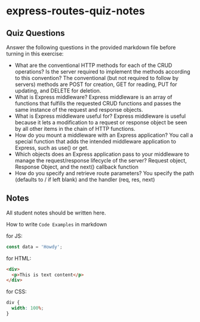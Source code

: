 # express-routes-quiz-notes

## Quiz Questions

Answer the following questions in the provided markdown file before turning in this exercise:

- What are the conventional HTTP methods for each of the CRUD operations? Is the server required to implement the methods according to this convention?
  The conventional (but not required to follow by servers) methods are POST for creation, GET for reading, PUT for updating, and DELETE for deletion.
- What is Express middleware?
  Express middleware is an array of functions that fulfills the requested CRUD functions and passes the same instance of the request and response objects.
- What is Express middleware useful for?
  Express middleware is useful because it lets a modification to a request or response object be seen by all other items in the chain of HTTP functions.
- How do you mount a middleware with an Express application?
  You call a special function that adds the intended middleware application to Express, such as use() or get.
- Which objects does an Express application pass to your middleware to manage the request/response lifecycle of the server?
  Request object, Response Object, and the next() callback function
- How do you specify and retrieve route parameters?
  You specify the path (defaults to / if left blank) and the handler (req, res, next)

## Notes

All student notes should be written here.

How to write `Code Examples` in markdown

for JS:

```javascript
const data = 'Howdy';
```

for HTML:

```html
<div>
  <p>This is text content</p>
</div>
```

for CSS:

```css
div {
  width: 100%;
}
```

